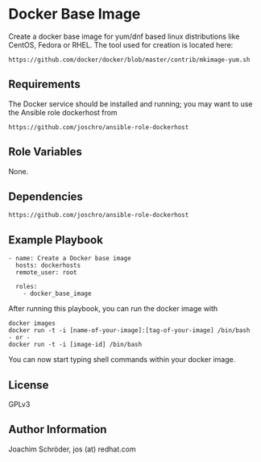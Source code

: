 Docker Base Image
=================

Create a docker base image for yum/dnf based linux distributions like CentOS, Fedora or RHEL.
The tool used for creation is located here:
```
https://github.com/docker/docker/blob/master/contrib/mkimage-yum.sh
```

Requirements
------------

The Docker service should be installed and running; you may want to use the Ansible role dockerhost from
```
https://github.com/joschro/ansible-role-dockerhost
```

Role Variables
--------------

None.

Dependencies
------------
```
https://github.com/joschro/ansible-role-dockerhost
```

Example Playbook
----------------
```
- name: Create a Docker base image
  hosts: dockerhosts
  remote_user: root

  roles:
    - docker_base_image
```

After running this playbook, you can run the docker image with
```
docker images
docker run -t -i [name-of-your-image]:[tag-of-your-image] /bin/bash
- or -
docker run -t -i [image-id] /bin/bash
```
You can now start typing shell commands within your docker image.

License
-------

GPLv3

Author Information
------------------

Joachim Schröder, jos (at) redhat.com

